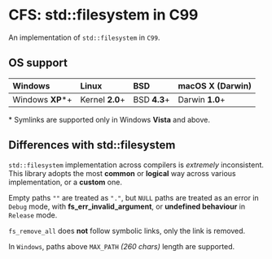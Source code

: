 # CFS: std::filesystem in C99

An implementation of `std::filesystem` in `C99`.

## OS support

| Windows          | Linux           | BSD          | macOS X (Darwin) |
|:-----------------|:----------------|:-------------|:-----------------|
| Windows **XP***+ | Kernel **2.0**+ | BSD **4.3**+ | Darwin **1.0**+  |

\* Symlinks are supported only in Windows **Vista** and above.

## Differences with std::filesystem

`std::filesystem` implementation across compilers is *extremely* inconsistent. This
library adopts the most **common** or **logical** way across various implementation,
or a **custom** one.

Empty paths `""` are treated as `"."`, but `NULL` paths are treated as an error
in `Debug` mode, with **fs_err_invalid_argument**, or **undefined behaviour** in
`Release` mode.

`fs_remove_all` does **not** follow symbolic links, only the link is removed.

In `Windows`, paths above `MAX_PATH` *(260 chars)* length are supported.